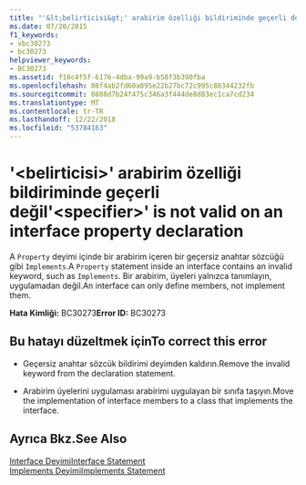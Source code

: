 ```yaml
---
title: "'&lt;belirticisi&gt;' arabirim özelliği bildiriminde geçerli değil"
ms.date: 07/20/2015
f1_keywords:
- vbc30273
- bc30273
helpviewer_keywords:
- BC30273
ms.assetid: f10c4f5f-6176-4dba-99a9-b58f3b390fba
ms.openlocfilehash: 08f4ab2fd60a895e22b27bc72c995c88344232fb
ms.sourcegitcommit: 0888d7b24f475c346a3f444de8d83ec1ca7cd234
ms.translationtype: MT
ms.contentlocale: tr-TR
ms.lasthandoff: 12/22/2018
ms.locfileid: "53784163"
---
```

# <a name="ltspecifiergt-is-not-valid-on-an-interface-property-declaration"></a><span data-ttu-id="df5da-102">'&lt;belirticisi&gt;' arabirim özelliği bildiriminde geçerli değil</span><span class="sxs-lookup"><span data-stu-id="df5da-102">'&lt;specifier&gt;' is not valid on an interface property declaration</span></span>
<span data-ttu-id="df5da-103">A `Property` deyimi içinde bir arabirim içeren bir geçersiz anahtar sözcüğü gibi `Implements`.</span><span class="sxs-lookup"><span data-stu-id="df5da-103">A `Property` statement inside an interface contains an invalid keyword, such as `Implements`.</span></span> <span data-ttu-id="df5da-104">Bir arabirim, üyeleri yalnızca tanımlayın, uygulamadan değil.</span><span class="sxs-lookup"><span data-stu-id="df5da-104">An interface can only define members, not implement them.</span></span>  
  
 <span data-ttu-id="df5da-105">**Hata Kimliği:** BC30273</span><span class="sxs-lookup"><span data-stu-id="df5da-105">**Error ID:** BC30273</span></span>  
  
## <a name="to-correct-this-error"></a><span data-ttu-id="df5da-106">Bu hatayı düzeltmek için</span><span class="sxs-lookup"><span data-stu-id="df5da-106">To correct this error</span></span>  
  
-   <span data-ttu-id="df5da-107">Geçersiz anahtar sözcük bildirimi deyimden kaldırın.</span><span class="sxs-lookup"><span data-stu-id="df5da-107">Remove the invalid keyword from the declaration statement.</span></span>  
  
-   <span data-ttu-id="df5da-108">Arabirim üyelerini uygulaması arabirimi uygulayan bir sınıfa taşıyın.</span><span class="sxs-lookup"><span data-stu-id="df5da-108">Move the implementation of interface members to a class that implements the interface.</span></span>  
  
## <a name="see-also"></a><span data-ttu-id="df5da-109">Ayrıca Bkz.</span><span class="sxs-lookup"><span data-stu-id="df5da-109">See Also</span></span>  
 [<span data-ttu-id="df5da-110">Interface Deyimi</span><span class="sxs-lookup"><span data-stu-id="df5da-110">Interface Statement</span></span>](../../visual-basic/language-reference/statements/interface-statement.md)  
 [<span data-ttu-id="df5da-111">Implements Deyimi</span><span class="sxs-lookup"><span data-stu-id="df5da-111">Implements Statement</span></span>](../../visual-basic/language-reference/statements/implements-statement.md)
